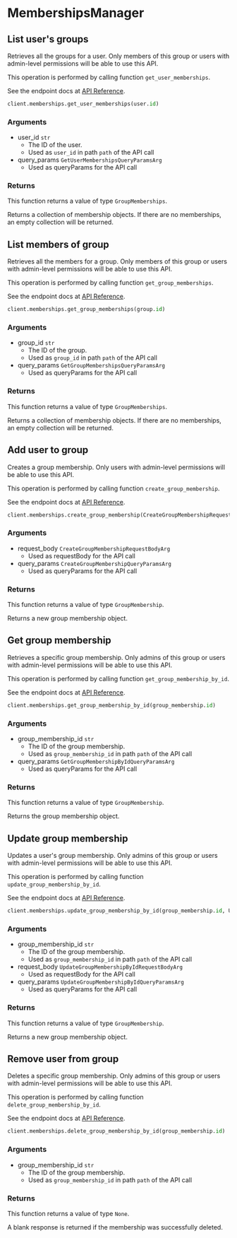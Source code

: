 # MembershipsManager

## List user&#x27;s groups

Retrieves all the groups for a user. Only members of this
group or users with admin-level permissions will be able to
use this API.

This operation is performed by calling function `get_user_memberships`.

See the endpoint docs at
[API Reference](https://developer.box.com/reference/get-users-id-memberships/).

<!-- sample get_users_id_memberships -->
```python
client.memberships.get_user_memberships(user.id)
```

### Arguments

- user_id `str`
  - The ID of the user.
  - Used as `user_id` in path `path` of the API call
- query_params `GetUserMembershipsQueryParamsArg`
  - Used as queryParams for the API call


### Returns

This function returns a value of type `GroupMemberships`.

Returns a collection of membership objects. If there are no
memberships, an empty collection will be returned.


## List members of group

Retrieves all the members for a group. Only members of this
group or users with admin-level permissions will be able to
use this API.

This operation is performed by calling function `get_group_memberships`.

See the endpoint docs at
[API Reference](https://developer.box.com/reference/get-groups-id-memberships/).

<!-- sample get_groups_id_memberships -->
```python
client.memberships.get_group_memberships(group.id)
```

### Arguments

- group_id `str`
  - The ID of the group.
  - Used as `group_id` in path `path` of the API call
- query_params `GetGroupMembershipsQueryParamsArg`
  - Used as queryParams for the API call


### Returns

This function returns a value of type `GroupMemberships`.

Returns a collection of membership objects. If there are no
memberships, an empty collection will be returned.


## Add user to group

Creates a group membership. Only users with
admin-level permissions will be able to use this API.

This operation is performed by calling function `create_group_membership`.

See the endpoint docs at
[API Reference](https://developer.box.com/reference/post-group-memberships/).

<!-- sample post_group_memberships -->
```python
client.memberships.create_group_membership(CreateGroupMembershipRequestBodyArg(user&#x3D;user, group&#x3D;group))
```

### Arguments

- request_body `CreateGroupMembershipRequestBodyArg`
  - Used as requestBody for the API call
- query_params `CreateGroupMembershipQueryParamsArg`
  - Used as queryParams for the API call


### Returns

This function returns a value of type `GroupMembership`.

Returns a new group membership object.


## Get group membership

Retrieves a specific group membership. Only admins of this
group or users with admin-level permissions will be able to
use this API.

This operation is performed by calling function `get_group_membership_by_id`.

See the endpoint docs at
[API Reference](https://developer.box.com/reference/get-group-memberships-id/).

<!-- sample get_group_memberships_id -->
```python
client.memberships.get_group_membership_by_id(group_membership.id)
```

### Arguments

- group_membership_id `str`
  - The ID of the group membership.
  - Used as `group_membership_id` in path `path` of the API call
- query_params `GetGroupMembershipByIdQueryParamsArg`
  - Used as queryParams for the API call


### Returns

This function returns a value of type `GroupMembership`.

Returns the group membership object.


## Update group membership

Updates a user&#x27;s group membership. Only admins of this
group or users with admin-level permissions will be able to
use this API.

This operation is performed by calling function `update_group_membership_by_id`.

See the endpoint docs at
[API Reference](https://developer.box.com/reference/put-group-memberships-id/).

<!-- sample put_group_memberships_id -->
```python
client.memberships.update_group_membership_by_id(group_membership.id, UpdateGroupMembershipByIdRequestBodyArg(role&#x3D;UpdateGroupMembershipByIdRequestBodyArgRoleField.ADMIN.value))
```

### Arguments

- group_membership_id `str`
  - The ID of the group membership.
  - Used as `group_membership_id` in path `path` of the API call
- request_body `UpdateGroupMembershipByIdRequestBodyArg`
  - Used as requestBody for the API call
- query_params `UpdateGroupMembershipByIdQueryParamsArg`
  - Used as queryParams for the API call


### Returns

This function returns a value of type `GroupMembership`.

Returns a new group membership object.


## Remove user from group

Deletes a specific group membership. Only admins of this
group or users with admin-level permissions will be able to
use this API.

This operation is performed by calling function `delete_group_membership_by_id`.

See the endpoint docs at
[API Reference](https://developer.box.com/reference/delete-group-memberships-id/).

<!-- sample delete_group_memberships_id -->
```python
client.memberships.delete_group_membership_by_id(group_membership.id)
```

### Arguments

- group_membership_id `str`
  - The ID of the group membership.
  - Used as `group_membership_id` in path `path` of the API call


### Returns

This function returns a value of type `None`.

A blank response is returned if the membership was
successfully deleted.


